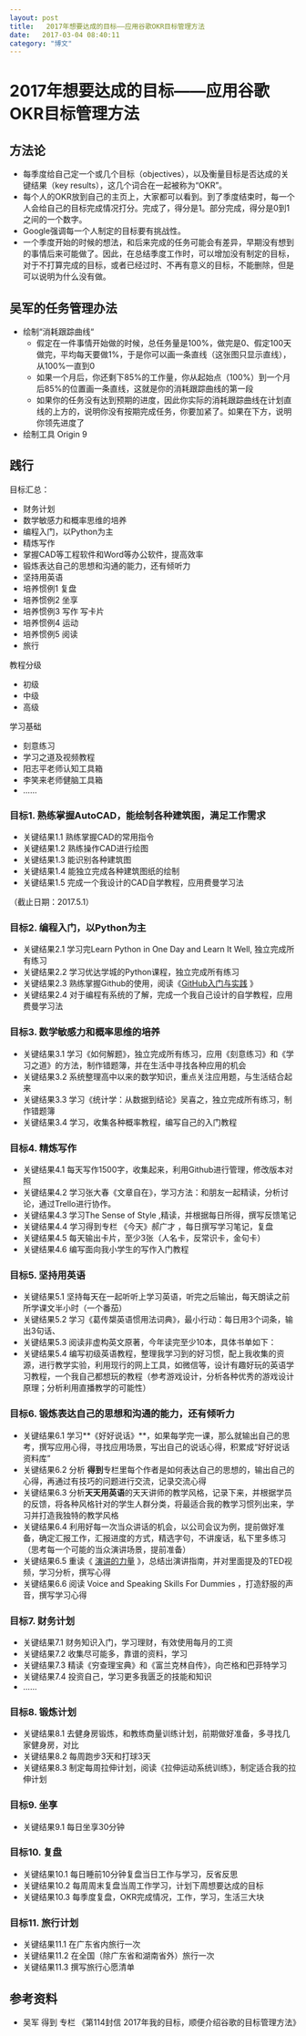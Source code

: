 ```yaml
---
layout: post
title:   2017年想要达成的目标——应用谷歌OKR目标管理方法
date:   2017-03-04 08:40:11
category: "博文"
---
```

# 2017年想要达成的目标——应用谷歌OKR目标管理方法



## 方法论

* 每季度给自己定一个或几个目标（objectives），以及衡量目标是否达成的关键结果（key results），这几个词合在一起被称为“OKR”。
* 每个人的OKR放到自己的主页上，大家都可以看到。到了季度结束时，每一个人会给自己的目标完成情况打分。完成了，得分是1。部分完成，得分是0到1之间的一个数字。
* Google强调每一个人制定的目标要有挑战性。
* 一个季度开始的时候的想法，和后来完成的任务可能会有差异，早期没有想到的事情后来可能做了。因此，在总结季度工作时，可以增加没有制定的目标，对于不打算完成的目标，或者已经过时、不再有意义的目标，不能删除，但是可以说明为什么没有做。





## 吴军的任务管理办法

* 绘制“消耗跟踪曲线“ 
  * 假定在一件事情开始做的时候，总任务量是100%，做完是0、假定100天做完，平均每天要做1%，于是你可以画一条直线（这张图只显示直线），从100%一直到0
  * 如果一个月后，你还剩下85%的工作量，你从起始点（100%）到一个月后85%的位置画一条直线，这就是你的消耗跟踪曲线的第一段
  * 如果你的任务没有达到预期的进度，因此你实际的消耗跟踪曲线在计划直线的上方的，说明你没有按期完成任务，你要加紧了。如果在下方，说明你领先进度了
* 绘制工具 Origin 9 







## 践行



目标汇总：

* 财务计划
* 数学敏感力和概率思维的培养
* 编程入门，以Python为主
* 精炼写作
* 掌握CAD等工程软件和Word等办公软件，提高效率
* 锻炼表达自己的思想和沟通的能力，还有倾听力
* 坚持用英语
* 培养惯例1 复盘
* 培养惯例2 坐享
* 培养惯例3 写作 写卡片
* 培养惯例4 运动
* 培养惯例5 阅读
* 旅行



教程分级

* 初级
* 中级
* 高级





学习基础

* 刻意练习
* 学习之道及视频教程
* 阳志平老师认知工具箱
* 李笑来老师健脑工具箱
* ……





### 目标1. 熟练掌握AutoCAD，能绘制各种建筑图，满足工作需求

* 关键结果1.1 熟练掌握CAD的常用指令
* 关键结果1.2 熟练操作CAD进行绘图
* 关键结果1.3 能识别各种建筑图
* 关键结果1.4 能独立完成各种建筑图纸的绘制
* 关键结果1.5 完成一个我设计的CAD自学教程，应用费曼学习法

（截止日期：2017.5.1）



### 目标2. 编程入门，以Python为主 

* 关键结果2.1 学习完Learn Python in One Day and Learn It Well, 独立完成所有练习
* 关键结果2.2 学习优达学城的Python课程，独立完成所有练习
* 关键结果2.3 熟练掌握Github的使用，阅读《[GitHub入门与实践](https://book.douban.com/subject/26462816/) 》
* 关键结果2.4 对于编程有系统的了解，完成一个我自己设计的自学教程，应用费曼学习法



### 目标3. 数学敏感力和概率思维的培养 

* 关键结果3.1 学习《如何解题》，独立完成所有练习，应用《刻意练习》和《学习之道》的方法，制作错题簿，并在生活中寻找各种应用的机会
* 关键结果3.2 系统整理高中以来的数学知识，重点关注应用题，与生活结合起来
* 关键结果3.3 学习《统计学：从数据到结论》吴喜之，独立完成所有练习，制作错题簿
* 关键结果3.4 学习，收集各种概率教程，编写自己的入门教程



### 目标4. 精炼写作 

* 关键结果4.1  每天写作1500字，收集起来，利用Github进行管理，修改版本对照
* 关键结果4.2  学习张大春《文章自在》，学习方法：和朋友一起精读，分析讨论，通过Trello进行协作。
* 关键结果4.3  学习The Sense of Style ,精读，并根据每日所得，撰写反馈笔记
* 关键结果4.4  学习得到专栏 《今天》郝广才 ，每日撰写学习笔记，复盘
* 关键结果4.5  每天输出卡片，至少3张（人名卡，反常识卡，金句卡）
* 关键结果4.6  编写面向我小学生的写作入门教程



### 目标5. 坚持用英语 

* 关键结果5.1 坚持每天在一起听听上学习英语，听完之后输出，每天朗读之前所学课文半小时（一个番茄）
* 关键结果5.2  学习《葛传槼英语惯用法词典》，最小行动：每日用3个词条，输出3句话、
* 关键结果5.3  阅读非虚构英文原著，今年读完至少10本，具体书单如下：
* 关键结果5.4  编写初级英语教程，整理我学习到的好习惯，配上我收集的资源，进行教学实验，利用现行的网上工具，如微信等，设计有趣好玩的英语学习教程，一个我自己都想玩的教程（参考游戏设计，分析各种优秀的游戏设计原理；分析利用直播教学的可能性）



### 目标6. 锻炼表达自己的思想和沟通的能力，还有倾听力 

* 关键结果6.1  学习**《好好说话》**，如果每学完一课，那么就输出自己的思考，撰写应用心得，寻找应用场景，写出自己的说话心得，积累成“好好说话资料库”
* 关键结果6.2 分析 **得到**专栏里每个作者是如何表达自己的思想的，输出自己的心得，再通过有技巧的问题进行交流，记录交流心得
* 关键结果6.3 分析**天天用英语**的天天讲师的教学风格，记录下来，并根据学员的反馈，将各种风格针对的学生人群分类，将最适合我的教学习惯列出来，学习并打造我独特的教学风格
* 关键结果6.4 利用好每一次当众讲话的机会，以公司会议为例，提前做好准备，确定汇报工作，汇报进度的方式，精选字句，不讲废话，私下里多练习（思考每一个可能的当众演讲场景，提前准备）
* 关键结果6.5 重读《 [演讲的力量](https://book.douban.com/subject/26799348/) 》，总结出演讲指南，并对里面提及的TED视频，学习分析，撰写心得
* 关键结果6.6 阅读 Voice and Speaking Skills For Dummies ，打造舒服的声音，撰写学习心得





### 目标7. 财务计划

* 关键结果7.1 财务知识入门，学习理财，有效使用每月的工资
* 关键结果7.2 收集尽可能多，靠谱的资料，学习
* 关键结果7.3 精读《穷查理宝典》和《富兰克林自传》，向芒格和巴菲特学习
* 关键结果7.4 投资自己，学习更多我匮乏的技能和知识
* ……





### 目标8. 锻炼计划

* 关键结果8.1 去健身房锻炼，和教练商量训练计划，前期做好准备，多寻找几家健身房，对比
* 关键结果8.2 每周跑步3天和打球3天
* 关键结果8.3 制定每周拉伸计划，阅读《拉伸运动系统训练》，制定适合我的拉伸计划



### 目标9. 坐享

* 关键结果9.1 每日坐享30分钟





### 目标10. 复盘

* 关键结果10.1 每日睡前10分钟复盘当日工作与学习，反省反思
* 关键结果10.2 每周周末复盘当周工作学习，计划下周想要达成的目标
* 关键结果10.3 每季度复盘，OKR完成情况，工作，学习，生活三大块



### 目标11. 旅行计划 

* 关键结果11.1 在广东省内旅行一次
* 关键结果11.2 在全国（除广东省和湖南省外）旅行一次
* 关键结果11.3 撰写旅行心愿清单




## 参考资料


* 吴军 得到 专栏 《第114封信 2017年我的目标，顺便介绍谷歌的目标管理方法》










